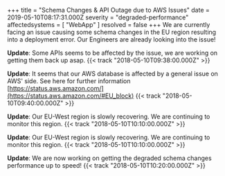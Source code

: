 +++
title = "Schema Changes & API Outage due to AWS Issues"
date = 2019-05-10T08:17:31.000Z
severity = "degraded-performance"
affectedsystems = [
  "WebApp"
]
resolved = false
+++
We are currently facing an issue causing some schema changes in the EU region resulting into a deployment error. Our Engineers are already looking into the issue!

**Update**: Some APIs seems to be affected by the issue, we are working on getting them back up asap. {{< track "2018-05-10T09:38:00.000Z" >}}

**Update**: It seems that our AWS database is affected by a general issue on AWS' side. See here for further information [https://status.aws.amazon.com/](https://status.aws.amazon.com/#EU_block) {{< track "2018-05-10T09:40:00.000Z" >}}

**Update**: Our EU-West region is slowly recovering. We are continuing to monitor this region. {{< track "2018-05-10T10:10:00.000Z" >}}

**Update**: Our EU-West region is slowly recovering. We are continuing to monitor this region. {{< track "2018-05-10T10:10:00.000Z" >}}

**Update**: We are now working on getting the degraded schema changes performance up to speed! {{< track "2018-05-10T10:20:00.000Z" >}}